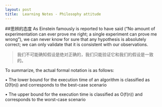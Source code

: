```yaml
---
layout: post
title:  Learning Notes - Philosophy attitude
---
```

##思辨的态度
As Einstein famously is reported to have said (“No amount of experimentation can ever prove me right; a single experiment can prove me wrong”), we can never know for sure that any hypothesis is absolutely correct; we can only validate that it is consistent with our observations.
> 我们不可能确知假设是绝对正确的，我们只能验证它和我们的假设是一致的。


To summarize, the actual formal notation is as follows:

• The lower bound for the execution time of an algorithm is classified as Ω(f(n)) and corresponds to the best-case scenario

• The upper bound for the execution time is classified as O(f(n)) and corresponds to the worst-case scenario


